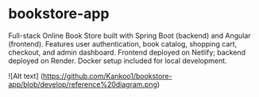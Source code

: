 # bookstore-app
Full-stack Online Book Store built with Spring Boot (backend) and Angular (frontend).  Features user authentication, book catalog, shopping cart, checkout, and admin dashboard.  Frontend deployed on Netlify; backend deployed on Render. Docker setup included for local development.


![Alt text] (https://github.com/Kankoo1/bookstore-app/blob/develop/reference%20diagram.png)
